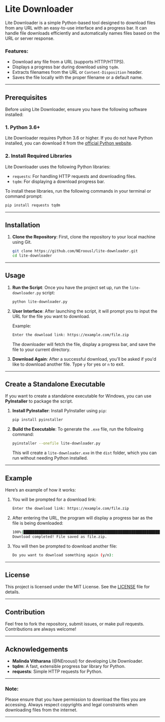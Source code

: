 # Lite Downloader

Lite Downloader is a simple Python-based tool designed to download files from any URL with an easy-to-use interface and a progress bar. It can handle file downloads efficiently and automatically names files based on the URL or server response.

### Features:
- Download any file from a URL (supports HTTP/HTTPS).
- Displays a progress bar during download using `tqdm`.
- Extracts filenames from the URL or `Content-Disposition` header.
- Saves the file locally with the proper filename or a default name.

---

## Prerequisites

Before using Lite Downloader, ensure you have the following software installed:

### 1. **Python 3.6+**
Lite Downloader requires Python 3.6 or higher. If you do not have Python installed, you can download it from the [official Python website](https://www.python.org/downloads/).

### 2. **Install Required Libraries**
Lite Downloader uses the following Python libraries:
- `requests`: For handling HTTP requests and downloading files.
- `tqdm`: For displaying a download progress bar.

To install these libraries, run the following commands in your terminal or command prompt:

```bash
pip install requests tqdm
```

---

## Installation

1. **Clone the Repository**:
   First, clone the repository to your local machine using Git.

   ```bash
   git clone https://github.com/NEroousl/lite-downloader.git
   cd lite-downloader
   ```

---

## Usage

1. **Run the Script**:
   Once you have the project set up, run the `lite-downloader.py` script:

   ```bash
   python lite-downloader.py
   ```

2. **User Interface**:
   After launching the script, it will prompt you to input the URL for the file you want to download.

   Example:
   ```bash
   Enter the download link: https://example.com/file.zip
   ```

   The downloader will fetch the file, display a progress bar, and save the file to your current directory.

3. **Download Again**:
   After a successful download, you'll be asked if you'd like to download another file. Type `y` for yes or `n` to exit.

---

## Create a Standalone Executable

If you want to create a standalone executable for Windows, you can use **PyInstaller** to package the script.

1. **Install PyInstaller**:
   Install PyInstaller using `pip`:

   ```bash
   pip install pyinstaller
   ```

2. **Build the Executable**:
   To generate the `.exe` file, run the following command:

   ```bash
   pyinstaller --onefile lite-downloader.py
   ```

   This will create a `lite-downloader.exe` in the `dist` folder, which you can run without needing Python installed.

---

## Example

Here’s an example of how it works:

1. You will be prompted for a download link:
   ```bash
   Enter the download link: https://example.com/file.zip
   ```

2. After entering the URL, the program will display a progress bar as the file is being downloaded:
   ```bash
   100%|███████████████████████████████████████████████████████████████████| 10.0M/10.0M [00:02<00:00, 5.0MB/s]
   Download completed! File saved as file.zip.
   ```

3. You will then be prompted to download another file:
   ```bash
   Do you want to download something again (y/n):
   ```

---

## License

This project is licensed under the MIT License. See the [LICENSE](LICENSE) file for details.

---

## Contribution

Feel free to fork the repository, submit issues, or make pull requests. Contributions are always welcome!

---

## Acknowledgements

- **Malinda Vitharana** (@NEroousl) for developing Lite Downloader.
- **tqdm**: A fast, extensible progress bar library for Python.
- **requests**: Simple HTTP requests for Python.

---
### Note:
Please ensure that you have permission to download the files you are accessing. Always respect copyrights and legal constraints when downloading files from the internet.

---

